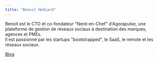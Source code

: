```yaml
---
title: "Benoit Hediard"
---
```


Benoit est le CTO et co-fondateur "Nerd-en-Chef" d'Agorapulse, une
plateforme de gestion de réseaux sociaux à destination des marques,
agences et PMEs.  
Il est passionné par les startups "bootstrapped", le SaaS, le remote et
les réseaux sociaux.

[Blog](https://benorama.com/)
